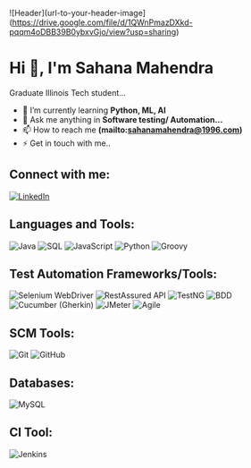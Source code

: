 ![Header](url-to-your-header-image](https://drive.google.com/file/d/1QWnPmazDXkd-pqqm4oDBB39B0ybxvGjo/view?usp=sharing)
# Hi 👋, I'm Sahana Mahendra

Graduate Illinois Tech student...

- 🚀 I’m currently learning **Python, ML, AI**
- 💬 Ask me anything in **Software testing/ Automation...**
- 📫 How to reach me **(mailto:sahanamahendra@1996.com)**
- ⚡ Get in touch with me..

## Connect with me:
[![LinkedIn](https://img.shields.io/badge/LinkedIn-blue?style=for-the-badge&logo=linkedin)](https://www.linkedin.com/in/sahana-mahendra/)


## Languages and Tools:
![Java](https://img.shields.io/badge/Java-ED8B00?style=for-the-badge&logo=java&logoColor=white)
![SQL](https://img.shields.io/badge/SQL-4479A1?style=for-the-badge&logo=sql&logoColor=white)
![JavaScript](https://img.shields.io/badge/JavaScript-323330?style=for-the-badge&logo=javascript&logoColor=F7DF1E)
![Python](https://img.shields.io/badge/Python-3776AB?style=for-the-badge&logo=python&logoColor=white)
![Groovy](https://img.shields.io/badge/Groovy-4298B8?style=for-the-badge&logo=apache-groovy&logoColor=white)

## Test Automation Frameworks/Tools:
![Selenium WebDriver](https://img.shields.io/badge/Selenium%20WebDriver-43B02A?style=for-the-badge&logo=selenium&logoColor=white)
![RestAssured API](https://img.shields.io/badge/RestAssured%20API-4EA94B?style=for-the-badge&logo=rest-assured&logoColor=white)
![TestNG](https://img.shields.io/badge/TestNG-FF6F00?style=for-the-badge&logo=testng&logoColor=white)
![BDD](https://img.shields.io/badge/BDD-04C38E?style=for-the-badge&logo=behave&logoColor=white)
![Cucumber (Gherkin)](https://img.shields.io/badge/Cucumber%20(Gherkin)-23D96C?style=for-the-badge&logo=cucumber&logoColor=white)
![JMeter](https://img.shields.io/badge/JMeter-D22128?style=for-the-badge&logo=apache-jmeter&logoColor=white)
![Agile](https://img.shields.io/badge/Agile-ff69b4?style=for-the-badge&logo=agile&logoColor=white)

## SCM Tools:
![Git](https://img.shields.io/badge/Git-F05032?style=for-the-badge&logo=git&logoColor=white)
![GitHub](https://img.shields.io/badge/GitHub-181717?style=for-the-badge&logo=github&logoColor=white)

## Databases:
![MySQL](https://img.shields.io/badge/MySQL-4479A1?style=for-the-badge&logo=mysql&logoColor=white)

## CI Tool:
![Jenkins](https://img.shields.io/badge/Jenkins-D24939?style=for-the-badge&logo=jenkins&logoColor=white)


